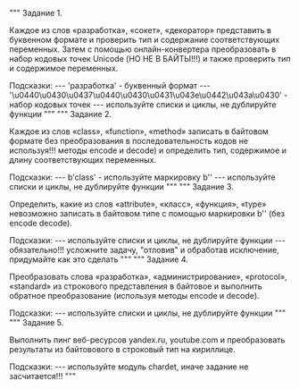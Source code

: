 """
Задание 1.

Каждое из слов «разработка», «сокет», «декоратор» представить
в буквенном формате и проверить тип и содержание соответствующих переменных.
Затем с помощью онлайн-конвертера преобразовать
в набор кодовых точек Unicode (НО НЕ В БАЙТЫ!!!)
и также проверить тип и содержимое переменных.

Подсказки:
--- 'разработка' - буквенный формат
--- '\u0440\u0430\u0437\u0440\u0430\u0431\u043e\u0442\u043a\u0430' - набор кодовых точек
--- используйте списки и циклы, не дублируйте функции
"""
"""
Задание 2.

Каждое из слов «class», «function», «method» записать в байтовом формате
без преобразования в последовательность кодов
не используя!!! методы encode и decode)
и определить тип, содержимое и длину соответствующих переменных.

Подсказки:
--- b'class' - используйте маркировку b''
--- используйте списки и циклы, не дублируйте функции
"""
"""
Задание 3.

Определить, какие из слов «attribute», «класс», «функция», «type»
невозможно записать в байтовом типе с помощью маркировки b'' (без encode decode).

Подсказки:
--- используйте списки и циклы, не дублируйте функции
--- обязательно!!! усложните задачу, "отловив" и обработав исключение,
придумайте как это сделать
"""
"""
Задание 4.

Преобразовать слова «разработка», «администрирование», «protocol»,
«standard» из строкового представления в байтовое и выполнить
обратное преобразование (используя методы encode и decode).

Подсказки:
--- используйте списки и циклы, не дублируйте функции
"""
"""
Задание 5.

Выполнить пинг веб-ресурсов yandex.ru, youtube.com и
преобразовать результаты из байтовового в строковый тип на кириллице.

Подсказки:
--- используйте модуль chardet, иначе задание не засчитается!!!
"""